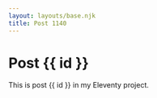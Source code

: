 ```yaml
---
layout: layouts/base.njk
title: Post 1140
---
```


# Post {{ id }}

This is post {{ id }} in my Eleventy project.

